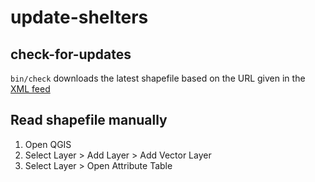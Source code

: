 # update-shelters

## check-for-updates
`bin/check` downloads the latest shapefile based on the URL given in the [XML feed](https://gis-services.metria.se/msbfeed/skyddsrum.xml)

## Read shapefile manually
1. Open QGIS
1. Select Layer > Add Layer > Add Vector Layer
1. Select Layer > Open Attribute Table

